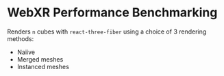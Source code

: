 # WebXR Performance Benchmarking

Renders `n` cubes with `react-three-fiber` using a choice of 3 rendering methods:

- Naiive
- Merged meshes
- Instanced meshes
